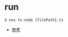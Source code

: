 # run

```
$ nox ts-node {filePath}.ts
```

* [参考](https://qiita.com/uhyo/items/e2fdef2d3236b9bfe74a)
